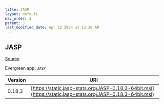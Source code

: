 ```yaml
---
title: JASP
layout: default
nav_order: 2
parent: J
last_modified_date: Apr 12 2024 at 12:30 AM
---
```


## JASP

[Source](https://jasp-stats.org/)

Evergreen app: `JASP`

| Version | URI                                                                                                        |
| ------- | ---------------------------------------------------------------------------------------------------------- |
| 0.18.3  | [https://static.jasp-stats.org/JASP-0.18.3-64bit.msi](https://static.jasp-stats.org/JASP-0.18.3-64bit.msi) |
